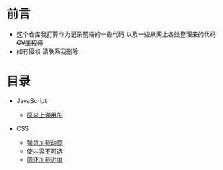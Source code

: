 # 前言
+ 这个仓库我打算作为记录前端的一些代码 以及一些从网上各处整理来的代码 ~~CV工程师~~
+ 如有侵权 请联系我删除

# 目录
+ JavaScript
    + [原来上课用的](./JavaScript/原来上课用的.js)

+ CSS
    - [弹跳加载动画](./CSS/弹跳加载动画.md)
    - [使内容不可选](./CSS/使内容不可选.md)
    - [圆环加载进度](./CSS/圆环加载进度.md)